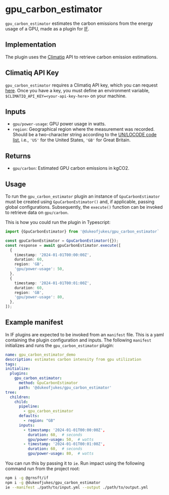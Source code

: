 # gpu_carbon_estimator

`gpu_carbon_estimator` estimates the carbon emissions from the energy usage of a GPU, made as a plugin for [IF](https://github.com/Green-Software-Foundation/if).

## Implementation

The plugin uses the [Climatiq](https://www.climatiq.io/) API to retrieve carbon emission estimations.

## Climatiq API Key

`gpu_carbon_estimator` requires a Climatiq API key, which you can request [here](https://www.climatiq.io/docs/guides/how-tos/getting-api-key). Once you have a key, you must define an environment variable, `$CLIMATIQ_API_KEY=<your-api-key-here>` on your machine.

## Inputs

- `gpu/power-usage`: GPU power usage in watts.
- `region`: Geographical region where the measurement was recorded. Should be a two-character string according to the [UN/LOCODE code list](https://unece.org/trade/cefact/unlocode-code-list-country-and-territory), i.e., `'US'` for the United States, `'GB'` for Great Britain.

## Returns

- `gpu/carbon`: Estimated GPU carbon emissions in kgCO2.

## Usage

To run the `gpu_carbon_estimator` plugin an instance of `GpuCarbonEstimator` must be created using `GpuCarbonEstimator()` and, if applicable, passing global configurations. Subsequently, the `execute()` function can be invoked to retrieve data on `gpu/carbon`.

This is how you could run the plugin in Typescript:

```typescript
import {GpuCarbonEstimator} from '@dukeofjukes/gpu_carbon_estimator`

const gpuCarbonEstimator = GpuCarbonEstimator({});
const response = await gpuCarbonEstimator.execute([
  {
    timestamp: '2024-01-01T00:00:00Z',
    duration: 60,
    region: 'GB',
    'gpu/power-usage': 50,
  },
  {
    timestamp: '2024-01-01T00:01:00Z',
    duration: 60,
    region: 'GB',
    'gpu/power-usage': 80,
  },
]);
```

## Example manifest

In IF plugins are expected to be invoked from an `manifest` file. This is a yaml containing the plugin configuration and inputs. The following `manifest` initializes and runs the `gpu_carbon_estimator` plugin:

```yaml
name: gpu_carbon_estimator_demo
description: estimates carbon intensity from gpu utilization
tags:
initialize:
  plugins:
    gpu_carbon_estimator:
      method: GpuCarbonEstimator
      path: '@dukeofjukes/gpu_carbon_estimator'
tree:
  children:
    child:
      pipeline:
        - gpu_carbon_estimator
      defaults:
        - region: "GB"
      inputs:
        - timestamp: '2024-01-01T00:00:00Z',
          duration: 60,  # seconds
          gpu/power-usage: 50,  # watts
        - timestamp: '2024-01-01T00:01:00Z',
          duration: 60,  # seconds
          gpu/power-usage: 80,  # watts
```

You can run this by passing it to `ie`. Run impact using the following command run from the project root:

```sh
npm i -g @grnsft/if
npm i -g @dukeofjukes/gpu_carbon_estimator
ie --manifest ./path/to/input.yml --output ./path/to/output.yml
```